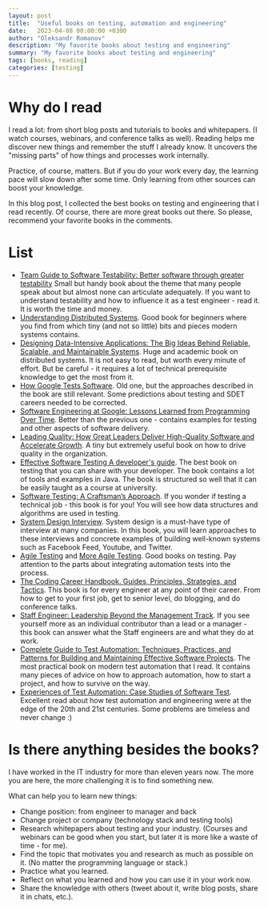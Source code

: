 ```yaml
---
layout: post
title:  "Useful books on testing, automation and engineering"
date:   2023-04-08 00:00:00 +0300
author: "Oleksandr Romanov"
description: "My favorite books about testing and engineering"
summary: "My favorite books about testing and engineering"
tags: [books, reading]
categories: [testing]
---
```


# Why do I read

I read a lot: from short blog posts and tutorials to books and whitepapers. (I watch courses, webinars, and conference talks as well).
Reading helps me discover new things and remember the stuff I already know. It uncovers the "missing parts" of how things and processes work internally. 

Practice, of course, matters. But if you do your work every day, the learning pace will slow down after some time. Only learning from other sources can boost your knowledge. 

In this blog post, I  collected the best books on testing and engineering that I read recently. Of course, there are more great books out there. So please, recommend your favorite books in the comments. 


# List
-  [Team Guide to Software Testability: Better software through greater testability](https://www.amazon.com/Team-Guide-Software-Testability-testability/dp/1912058669) Small but handy book about the theme that many people speak about but almost none can articulate adequately. If you want to understand testability and how to influence it as a test engineer - read it. It is worth the time and money. 
- [Understanding Distributed Systems](https://understandingdistributed.systems/). Good book for beginners where you find from which tiny (and not so little) bits and pieces modern systems contains. 
-  [Designing Data-Intensive Applications: The Big Ideas Behind Reliable, Scalable, and Maintainable Systems](https://www.amazon.com/Designing-Data-Intensive-Applications-Reliable-Maintainable/dp/1449373321). Huge and academic book on distributed systems. It is not easy to read, but worth every minute of effort. But be careful - it requires a lot of technical prerequisite knowledge to get the most from it. 
-  [How Google Tests Software](https://www.amazon.com/Google-Tests-Software-James-Whittaker/dp/0321803027). Old one, but the approaches described in the book are still relevant. Some predictions about testing and SDET careers needed to be corrected. 
-  [Software Engineering at Google: Lessons Learned from Programming Over Time](https://www.amazon.com/Software-Engineering-Google-Lessons-Programming/dp/1492082791). Better than the previous one - contains examples for testing and other aspects of software delivery.
-  [Leading Quality: How Great Leaders Deliver High-Quality Software and Accelerate Growth](https://www.amazon.com/Leading-Quality-Leaders-Software-Accelerate/dp/1916185800). A tiny but extremely useful book on how to drive quality in the organization.
-  [Effective Software Testing A developer's guide](https://www.manning.com/books/effective-software-testing). The best book on testing that you can share with your developer. The book contains a lot of tools and examples in Java. The book is structured so well that it can be easily taught as a course at university. 
-  [Software Testing: A Craftsman’s Approach](https://www.amazon.com/Software-Testing-Craftsmans-Approach-Fourth/dp/1466560681). If you wonder if testing a technical job - this book is for you! You will see how data structures and algorithms are used in testing. 
-  [System Design Interview](https://www.amazon.com/System-Design-Interview-insiders-Second/dp/B08CMF2CQF). System design is a must-have type of interview at many companies. In this book, you will learn approaches to these interviews and concrete examples of building well-known systems such as Facebook Feed, Youtube, and Twitter. 
- [Agile Testing](https://www.amazon.com/Agile-Testing-Practical-Guide-Testers/dp/0321534468) and [More Agile Testing](https://www.amazon.com/More-Agile-Testing-Addison-Wesley-Signature/dp/0321967054). Good books on testing. Pay attention to the parts about integrating automation tests into the process.
-  [The Coding Career Handbook. Guides, Principles, Strategies, and Tactics](https://www.goodreads.com/book/show/54375336-the-coding-career-handbook-guides-principles-strategies-and-tactics). This book is for every engineer at any point of their career. From how to get to your first job, get to senior level, do blogging, and do conference talks. 
-  [Staff Engineer: Leadership Beyond the Management Track](https://www.goodreads.com/book/show/56481725-staff-engineer). If you see yourself more as an individual contributor than a lead or a manager - this book can answer what the Staff engineers are and what they do at work. 
-  [Complete Guide to Test Automation: Techniques, Practices, and Patterns for Building and Maintaining Effective Software Projects](https://a.co/d/2XqxAuZ). The most practical book on modern test automation that I read. It contains many pieces of advice on how to approach automation, how to start a project, and how to survive on the way. 
- [Experiences of Test Automation: Case Studies of Software Test](https://a.co/d/hbqUlIp). Excellent read about how test automation and engineering were at the edge of the 20th and 21st centuries. Some problems are timeless and never change :)

# Is there anything besides the books?

I have worked in the IT industry for more than eleven years now. The more you are here, the more challenging it is to find something new. 

What can help you to learn new things:
- Change position: from engineer to manager and back
- Change project or company (technology stack and testing tools)
- Research whitepapers about testing and your industry. (Courses and webinars can be good when you start, but later it is more like a waste of time - for me).
- Find the topic that motivates you and research as much as possible on it. (No matter the programming language or stack.)
- Practice what you learned.
- Reflect on what you learned and how you can use it in your work now. 
- Share the knowledge with others (tweet about it, write blog posts, share it in chats, etc.).